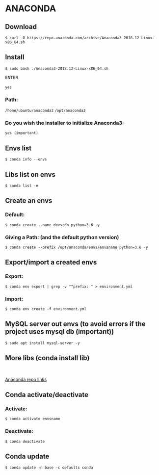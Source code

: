 <div>

<h1>ANACONDA</h1>
<h2>Download</h2>

`$ curl -O https://repo.anaconda.com/archive/Anaconda3-2018.12-Linux-x86_64.sh`
<br><h2>Install</h2>

`$ sudo bash ./Anaconda3-2018.12-Linux-x86_64.sh`

<kbd>ENTER</kbd><br><br>
`yes`

<h3>Path:</h3>

`/home/ubuntu/anaconda3`
`/opt/anaconda3`

<h3>Do you wish the installer to initialize Anaconda3:</h3>

`yes (important)`

<h2>Envs list</h2>

`$ conda info --envs`

<h2>Libs list on envs</h2>

`$ conda list -e`

<h2>Create an envs</h2>

<h3>Default:</h3>

`$ conda create --name devscdn python=3.6 -y`

<h3>Giving a Path: (and the default python version)</h3>

`$ conda create --prefix /opt/anaconda/envs/envsname python=3.6 -y`

<h2>Export/import a created envs</h2>

<h3>Export:</h3>

`$ conda env export | grep -v "^prefix: " > environment.yml`

<h3>Import:</h3>

`$ conda env create -f environment.yml`

<h2>MySQL server out envs (to avoid errors if the project uses mysql db (important))</h2>

`$ sudo apt install mysql-server -y`

<h2>More libs (conda install lib)</h2><br>

[Anaconda repo links](https://anaconda.org/anaconda/repo)<br>

<h2>Conda activate/deactivate</h2>
<h3>Activate:</h3>

`$ conda activate envsname`

<h3>Deactivate:</h3>

`$ conda deactivate`

<h2>Conda update</h2>

`$ conda update -n base -c defaults conda`

</div>
